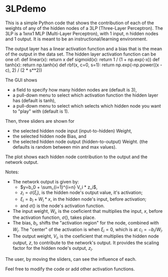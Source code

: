 # 3LPdemo

This is a simple Python code that shows the contribution of each of the weights of any of the hidden nodes of a 3LP (Three-Layer Perceptron).
The 3LP is a 1xnx1 MLP (Multi-Layer Perceptron), with 1 input, n hidden nodes and 1 output.
It is meant to be an instructional/learning environment.

The output layer has a linear activation function and a bias that is the mean of the output in the data set.
The hidden layer activation function can be one of:
def linear(x):
    return x
def sigmoid(x):
    return 1 / (1 + np.exp(-x))
def tanh(x):
    return np.tanh(x)
def rbf(x, c=0, s=1):
    return np.exp(-np.power((x - c), 2) / (2 * s**2))

The GUI shows 
- a field to specify how many hidden nodes are (default is 3),
- a pull-down menu to select which activation function the hidden layer has (default is tanh),
- a pull-down menu to select which selects which hidden node you want to "play" with (default is 1).

 Then, three sliders are shown for 
 - the selected hidden node input (input-to-hidden) Weight,
 - the selected hidden node Bias, and
 - the selected hidden node output (hidden-to-output) Weight.
(the defaults is random between min and max values).

The plot shows each hidden node contribution to the output and the network output.

Notes:
- The network output is given by:
    - $y=b_0 + \sum_{i=1}^{i=n} V_i * z_i$,
    - $z_i = \sigma(\xi_i)$, is the hidden node's output value, it's activation;
    - $\xi_i = b_i + W_i*x$, in the hidden node's input, before activation;
    - and $\sigma()$ is the node's activation function.
- The input weight, $W_i$, is the coeficient that multiplies the input, $x$, before the activation function, $\sigma()$, takes place.
- The bias, $b_i$, shifts the "activation region" for the node, combined with $W_i$.  The "center" of the activation is when $\xi_i=0$, which is at $c_i=-b_i/W_i$.
- The output weight, $V_i$, is the coeficient that multiplies the hidden node output, $z$, to contribute to the network's output. It provides the scaling factor for the hidden node's output, $z_i$.

The user, by moving the sliders, can see the influence of each.

Feel free to modify the code or add other activation functions.
